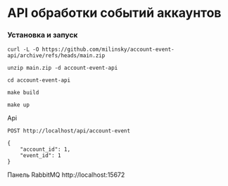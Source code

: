 # API обработки событий аккаунтов

### Установка и запуск

```shell
curl -L -O https://github.com/milinsky/account-event-api/archive/refs/heads/main.zip
```
```shell
unzip main.zip -d account-event-api
```
```shell
cd account-event-api
```
```shell
make build
```
```shell
make up
```

Api

```POST http://localhost/api/account-event```
```
{
    "account_id": 1,
    "event_id": 1
}

```

Панель RabbitMQ http://localhost:15672
